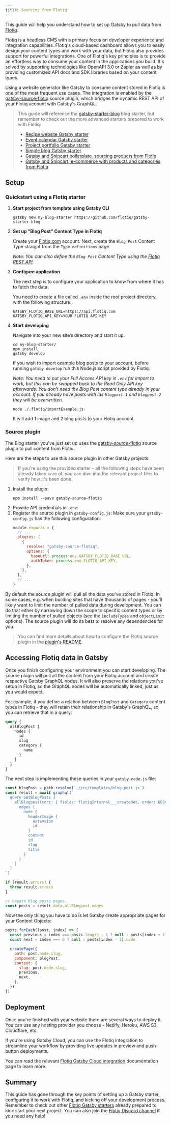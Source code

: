 ```yaml
---
title: Sourcing from Flotiq
---
```


This guide will help you understand how to set up Gatsby to pull data from [Flotiq](https://flotiq.com).

Flotiq is a headless CMS with a primary focus on developer experience and integration capabilities. Flotiq's cloud-based dashboard allows you to easily design your content types and work with your data, but Flotiq also provides support for powerful integrations. One of Flotiq's key principles is to provide an effortless way to consume your content in the applications you build. It's solved by supporting technologies like OpenAPI 3.0 or Zapier as well as by providing customized API docs and SDK libraries based on your content types.

Using a website generator like Gatsby to consume content stored in Flotiq is one of the most frequent use cases. The integration is enabled by the [gatsby-source-flotiq](https://github.com/flotiq/gatsby-source-flotiq) source plugin, which bridges the dynamic REST API of your Flotiq account with Gatsby's GraphQL.

> This guide will reference the [gatsby-starter-blog](https://github.com/flotiq/gatsby-starter-blog) blog starter, but remember to check out the more advanced starters prepared to work with Flotiq:
>
> - [Recipe website Gatsby starter](https://github.com/flotiq/gatsby-starter-recipes)
> - [Event calendar Gatsby starter](https://github.com/flotiq/gatsby-starter-event-calendar)
> - [Project portfolio Gatsby starter](https://github.com/flotiq/gatsby-starter-projects)
> - [Simple blog Gatsby starter](https://github.com/flotiq/gatsby-starter-blog)
> - [Gatsby and Snipcart boilerplate, sourcing products from Flotiq](https://github.com/flotiq/gatsby-starter-products)
> - [Gatsby and Snipcart, e-commerce with products and categories from Flotiq](https://github.com/flotiq/gatsby-starter-products-with-categories)

## Setup

### Quickstart using a Flotiq starter

1. **Start project from template using Gatsby CLI**

   ```shell
   gatsby new my-blog-starter https://github.com/flotiq/gatsby-starter-blog
   ```

2. **Set up "Blog Post" Content Type in Flotiq**

   Create your [Flotiq.com](https://flotiq.com) account. Next, create the `Blog Post` Content Type straight from the `Type definitions` page.

   _Note: You can also define the `Blog Post` Content Type using the [Flotiq REST API](https://flotiq.com/docs/API/)._

3. **Configure application**

   The next step is to configure your application to know from where it has to fetch the data.

   You need to create a file called `.env` inside the root project directory, with the following structure:

   ```shell:title=.env
   GATSBY_FLOTIQ_BASE_URL=https://api.flotiq.com
   GATSBY_FLOTIQ_API_KEY=YOUR FLOTIQ API KEY
   ```

4. **Start developing**

   Navigate into your new site’s directory and start it up.

   ```shell
   cd my-blog-starter/
   npm install
   gatsby develop
   ```

   If you wish to import example blog posts to your account, before running `gatsby develop` run this Node.js script provided by Flotiq.
   
    _Note: You need to put your Full Access API key in `.env` for import to work, but this can be swapped back to the Read Only API key afterwards. You don't need the Blog Post content type already in your account. If you already have posts with ids `blogpost-1` and `blogpost-2` they will be overwritten._

   ```shell
   node ./.flotiq/importExample.js
   ```

   It will add 1 image and 2 blog posts to your Flotiq account.


### Source plugin

The Blog starter you've just set up uses the [gatsby-source-flotiq](https://github.com/flotiq/gatsby-source-flotiq) source plugin to pull content from Flotiq.

Here are the steps to use this source plugin in other Gatsby projects:

> If you're using the provided starter - all the following steps have been already taken care of, you can dive into the relevant project files to verify how it's been done.

1. Install the plugin:
   ```shell
   npm install --save gatsby-source-flotiq
   ```
2. Provide API credentials in `.env`:
3. Register the source plugin in `gatsby-config.js`:
   Make sure your `gatsby-config.js` has the following configuration:
   ```javascript:title=gatsby-config.js
   module.exports = {
     // ...
     plugins: [
       {
         resolve: "gatsby-source-flotiq",
         options: {
           baseUrl: process.env.GATSBY_FLOTIQ_BASE_URL,
           authToken: process.env.FLOTIQ_API_KEY,
         },
       },
     ],
     // ...
   }
   ```

By default the source plugin will pull all the data you've stored in Flotiq. In some cases, e.g. when building sites that have thousands of pages - you'll likely want to limit the number of pulled data during development. You can do that either by narrowing down the scope to specific content types or by limiting the number of pulled objects (see the `includeTypes` and `objectLimit` options). The source plugin will do its best to resolve any dependencies for you.

> You can find more details about how to configure the Flotiq source plugin in the [plugin's README](https://github.com/flotiq/gatsby-source-flotiq).

## Accessing Flotiq data in Gatsby

Once you finish configuring your environment you can start developing. The source plugin will pull all the content from your Flotiq account and create respective Gatsby GraphQL nodes. It will also preserve the relations you've setup in Flotiq, so the GraphQL nodes will be automatically linked, just as you would expect.

For example, if you define a relation between `BlogPost` and `Category` content types in Flotiq - they will retain their relationship in Gatsby's GraphQL, so you can retrieve that in a query:

```graphql
query {
  allBlogPost {
    nodes {
      id
      slug
      category {
        name
      }
    }
  }
}
```

The next step is implementing these queries in your `gatsby-node.js` file:

```javascript:title=gatsby-node.js
const blogPost = path.resolve(`./src/templates/blog-post.js`)
const result = await graphql(`
  query GetBlogPosts {
    allBlogpost(sort: { fields: flotiqInternal___createdAt, order: DESC }) {
      edges {
        node {
          headerImage {
            extension
            id
          }
          content
          id
          slug
          title
        }
      }
    }
  }
`)

if (result.errors) {
  throw result.errors
}

// Create blog posts pages.
const posts = result.data.allBlogpost.edges
```

Now the only thing you have to do is let Gatsby create appropriate pages for your Content Objects:

```javascript:title=gatsby-node.js
posts.forEach((post, index) => {
  const previous = index === posts.length - 1 ? null : posts[index + 1].node
  const next = index === 0 ? null : posts[index - 1].node

  createPage({
    path: post.node.slug,
    component: blogPost,
    context: {
      slug: post.node.slug,
      previous,
      next,
    },
  })
})
```

## Deployment

Once you're finished with your website there are several ways to deploy it. You can use any hosting provider you choose - Netlify, Heroku, AWS S3, Cloudflare, etc.

If you're using Gatsby Cloud, you can use the Flotiq integration to streamline your workflow by providing live updates in preview and push-button deployments.

You can read the relevant [Flotiq Gatsby Cloud integration](https://flotiq.com/docs/panel/Plugins/Gatsby-cloud-integration/) documentation page to learn more.

## Summary

This guide has gone through the key points of setting up a Gatsby starter, configuring it to work with Flotiq, and kicking off your development process. Remember to check out other [Flotiq Gatsby starters](https://github.com/flotiq/?q=gatsby-starter) already prepared to kick start your next project. You can also join the [Flotiq Discord channel](https://discord.gg/FwXcHnX) if you need any help!
